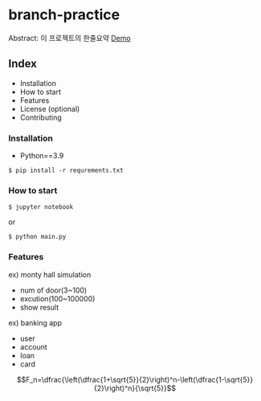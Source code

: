 # branch-practice

Abstract: 이 프로젝트의 한줄요약
[Demo](http://www.google.com)

## Index

- Installation
- How to start
- Features
- License
(optional)
- Contributing


### Installation

- Python==3.9

```shell
$ pip install -r requrements.txt
```

### How to start

```shell
$ jupyter notebook
```

or

```shell
$ python main.py
```

### Features

ex) monty hall simulation
- num of door(3~100)
- excution(100~100000)
- show result

ex) banking app
- user
- account
- loan
- card


$$F_n=\dfrac{\left(\dfrac{1+\sqrt{5}}{2}\right)^n-\left(\dfrac{1-\sqrt{5}}{2}\right)^n}{\sqrt{5}}$$
